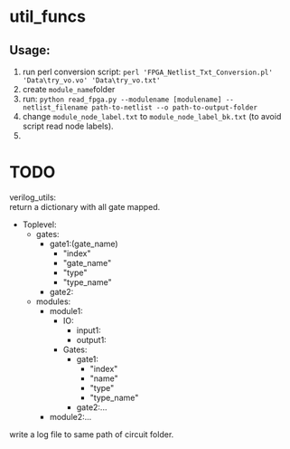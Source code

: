 # util_funcs
## Usage:
1. run perl conversion script: ```perl 'FPGA_Netlist_Txt_Conversion.pl' 'Data\try_vo.vo' 'Data\try_vo.txt'``` <br>
1. create  ```module_name```folder
1. run: ```python read_fpga.py --modulename [modulename] --netlist_filename path-to-netlist --o path-to-output-folder```<br>
1. change ```module_node_label.txt``` to ```module_node_label_bk.txt``` (to avoid script read node labels).<br>
1. 

# TODO
verilog_utils:<br>
return a dictionary with all gate mapped.<br>
- Toplevel:
  - gates:
    - gate1:(gate_name)
      - "index"
      - "gate_name"
      - "type"
      - "type_name"
    - gate2:
  - modules:
    - module1:
      - IO:
        - input1:
        - output1:
      - Gates:
        - gate1:
          - "index"
          - "name"
          - "type"
          - "type_name"
        - gate2:...
    - module2:...
  
write a log file to same path of circuit folder.
